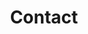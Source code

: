 ---
title: Contact
menu: Contact
body_classes: contact
header: 
    enabled: true
    title: Contact Me
contact:
    -
        email: demonwolf@demonwolfdev.com
form:
    info:
        -
            col: col-lg-6 col-12
            type: text
            name: name
            labelClass: label
            label: Name
            id: name
            required: true
        -
            col: col-lg-6 col-12
            type: text
            name: _repltyo
            labelClass: label
            label: Email
            id: email
            required: true
    message:
        -
            col: col-12
            type: textarea
            name: _textarea
            labelClass: message label
            label: Your Message
            id: message
            required: true
visible: false
---